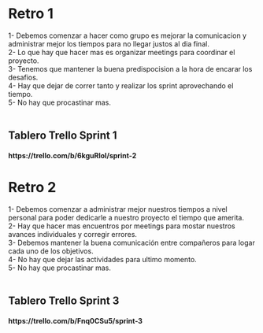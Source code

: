<h1>Retro 1</h1>
  
<p> 1- Debemos comenzar a hacer como grupo es mejorar la comunicacion y administrar mejor los tiempos para no llegar justos al dia final.<br>
    2- Lo que hay que hacer mas es organizar meetings para coordinar el proyecto.<br>
    3- Tenemos que mantener la buena predispocision a la hora de encarar los desafios.<br>
    4- Hay que dejar de correr tanto y realizar los sprint aprovechando el tiempo.<br>
    5- No hay que procastinar mas. <br><br>
  
   <h2> Tablero Trello Sprint 1</h2>
  
   <h4> https://trello.com/b/6kguRloI/sprint-2 </h4>
</p>

<h1>Retro 2</h1>
  
<p> 1- Debemos comenzar a administrar mejor nuestros tiempos a nivel personal para poder dedicarle a nuestro proyecto el tiempo que amerita.<br>
    2- Hay que hacer mas encuentros por meetings para mostar nuestros avances individuales y corregir errores.<br>
    3- Debemos mantener la buena comunicación entre compañeros para logar cada uno de los objetivos.<br>
    4- No hay que dejar las actividades para ultimo momento.<br>
    5- No hay que procastinar mas. <br><br>
  
   <h2> Tablero Trello Sprint 3</h2>
  
   <h4> https://trello.com/b/Fnq0CSu5/sprint-3 </h4>
</p>
